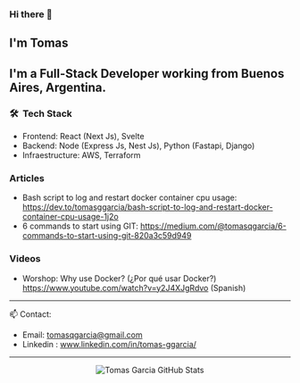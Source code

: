 ### Hi there 👋

## I'm Tomas

## I'm a Full-Stack Developer working from Buenos Aires, Argentina.

### 🛠 &nbsp;Tech Stack
- Frontend: React (Next Js), Svelte
- Backend: Node (Express Js, Nest Js), Python (Fastapi, Django)
- Infraestructure: AWS, Terraform

### Articles

- Bash script to log and restart docker container cpu usage: https://dev.to/tomasggarcia/bash-script-to-log-and-restart-docker-container-cpu-usage-1j2o
- 6 commands to start using GIT: https://medium.com/@tomasqgarcia/6-commands-to-start-using-git-820a3c59d949


### Videos

- Worshop: Why use Docker? (¿Por qué usar Docker?) https://www.youtube.com/watch?v=y2J4XJgRdvo (Spanish)

---
 :mailbox: Contact:
- Email: tomasqgarcia@gmail.com
- Linkedin : www.linkedin.com/in/tomas-ggarcia/

---

<p align="center">
    <img align="center" alt="Tomas Garcia GitHub Stats" src="https://github-readme-stats.vercel.app/api/top-langs/?username=tomasggarcia&layout=compact" />
</p>


